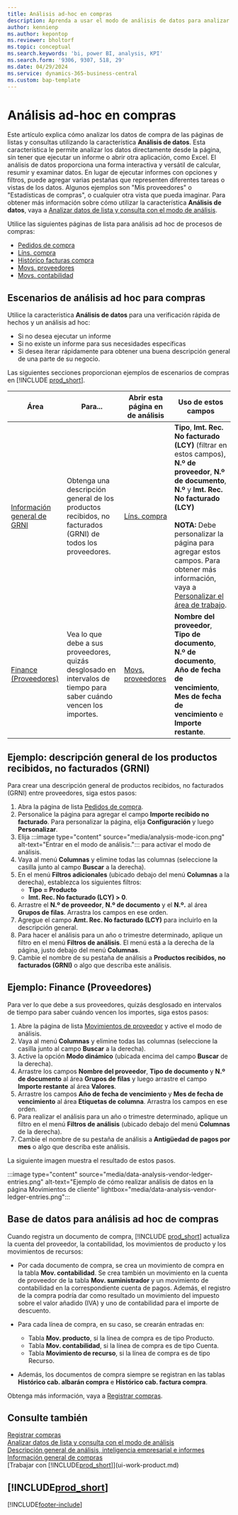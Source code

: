 ```yaml
---
title: Análisis ad-hoc en compras
description: Aprenda a usar el modo de análisis de datos para analizar datos en compras.
author: kennienp
ms.author: kepontop
ms.reviewer: bholtorf
ms.topic: conceptual
ms.search.keywords: 'bi, power BI, analysis, KPI'
ms.search.form: '9306, 9307, 518, 29'
ms.date: 04/29/2024
ms.service: dynamics-365-business-central
ms.custom: bap-template
---
```


# Análisis ad-hoc en compras

Este artículo explica cómo analizar los datos de compra de las páginas de listas y consultas utilizando la característica **Análisis de datos**. Esta característica le permite analizar los datos directamente desde la página, sin tener que ejecutar un informe o abrir otra aplicación, como Excel. El análisis de datos proporciona una forma interactiva y versátil de calcular, resumir y examinar datos. En lugar de ejecutar informes con opciones y filtros, puede agregar varias pestañas que representen diferentes tareas o vistas de los datos. Algunos ejemplos son "Mis proveedores" o "Estadísticas de compras", o cualquier otra vista que pueda imaginar. Para obtener más información sobre cómo utilizar la característica **Análisis de datos**, vaya a [Analizar datos de lista y consulta con el modo de análisis](analysis-mode.md).

Utilice las siguientes páginas de lista para análisis ad hoc de procesos de compras:

- [Pedidos de compra](https://businesscentral.dynamics.com/?page=9307)
- [Líns. compra](https://businesscentral.dynamics.com/?page=518)
- [Histórico facturas compra](https://businesscentral.dynamics.com/?page=146)
- [Movs. proveedores](https://businesscentral.dynamics.com/?page=29)
- [Movs. contabilidad](https://businesscentral.dynamics.com/?page=20)

## Escenarios de análisis ad hoc para compras

Utilice la característica **Análisis de datos** para una verificación rápida de hechos y un análisis ad hoc:

- Si no desea ejecutar un informe
- Si no existe un informe para sus necesidades específicas
- Si desea iterar rápidamente para obtener una buena descripción general de una parte de su negocio.

Las siguientes secciones proporcionan ejemplos de escenarios de compras en [!INCLUDE [prod_short](includes/prod_short.md)].

| Área | Para... | Abrir esta página en de análisis | Uso de estos campos |
| ---- | ----- | ------------------------------- |------------------- |
| [Información general de GRNI](#example-goods-received-not-invoiced-grni-overview) | Obtenga una descripción general de los productos recibidos, no facturados (GRNI) de todos los proveedores. | [Líns. compra](https://businesscentral.dynamics.com/?page=518) | **Tipo**, **Imt. Rec. No facturado (LCY)** (filtrar en estos campos), **N.º de proveedor**, **N.º de documento**, **N.º** y **Imt. Rec. No facturado (LCY)** <br><br> **NOTA:** Debe personalizar la página para agregar estos campos. Para obtener más información, vaya a [Personalizar el área de trabajo](ui-personalization-user.md). | 
| [Finance (Proveedores)](#example-finance-accounts-payable) | Vea lo que debe a sus proveedores, quizás desglosado en intervalos de tiempo para saber cuándo vencen los importes. | [Movs. proveedores](https://businesscentral.dynamics.com/?page=29) | **Nombre del proveedor**, **Tipo de documento**, **N.º de documento**, **Año de fecha de vencimiento**, **Mes de fecha de vencimiento** e **Importe restante**. |

## Ejemplo: descripción general de los productos recibidos, no facturados (GRNI)

Para crear una descripción general de productos recibidos, no facturados (GRNI) entre proveedores, siga estos pasos:

1. Abra la página de lista [Pedidos de compra](https://businesscentral.dynamics.com/?page=518).
1. Personalice la página para agregar el campo **Importe recibido no facturado**. Para personalizar la página, elija **Configuración** y luego **Personalizar**.
1. Elija :::image type="content" source="media/analysis-mode-icon.png" alt-text="Entrar en el modo de análisis."::: para activar el modo de análisis.
1. Vaya al menú **Columnas** y elimine todas las columnas (seleccione la casilla junto al campo **Buscar** a la derecha).
1. En el menú **Filtros adicionales** (ubicado debajo del menú **Columnas** a la derecha), establezca los siguientes filtros:
    - **Tipo = Producto**
    - **Imt. Rec. No facturado (LCY) > 0**. 
1. Arrastre el **N.º de proveedor**, **N.º de documento** y el **N.º.** al área **Grupos de filas**. Arrastra los campos en ese orden.
1. Agregue el campo **Amt. Rec. No facturado (LCY)** para incluirlo en la descripción general.
1. Para hacer el análisis para un año o trimestre determinado, aplique un filtro en el menú **Filtros de análisis**. El menú está a la derecha de la página, justo debajo del menú **Columnas**.
1. Cambie el nombre de su pestaña de análisis a **Productos recibidos, no facturados (GRNI)** o algo que describa este análisis.

## Ejemplo: Finance (Proveedores)

Para ver lo que debe a sus proveedores, quizás desglosado en intervalos de tiempo para saber cuándo vencen los importes, siga estos pasos:

1. Abre la página de lista [Movimientos de proveedor](https://businesscentral.dynamics.com/?page=29) y active el modo de análisis.
1. Vaya al menú **Columnas** y elimine todas las columnas (seleccione la casilla junto al campo **Buscar** a la derecha).
1. Active la opción **Modo dinámico** (ubicada encima del campo **Buscar** de la derecha).
1. Arrastre los campos **Nombre del proveedor**, **Tipo de documento** y **N.º de documento** al área **Grupos de filas** y luego arrastre el campo **Importe restante** al área **Valores**.
1. Arrastre los campos **Año de fecha de vencimiento** y **Mes de fecha de vencimiento** al área **Etiquetas de columna**. Arrastra los campos en ese orden.
1. Para realizar el análisis para un año o trimestre determinado, aplique un filtro en el menú **Filtros de análisis** (ubicado debajo del menú **Columnas** de la derecha).
1. Cambie el nombre de su pestaña de análisis a **Antigüedad de pagos por mes** o algo que describa este análisis.

La siguiente imagen muestra el resultado de estos pasos.

:::image type="content" source="media/data-analysis-vendor-ledger-entries.png" alt-text="Ejemplo de cómo realizar análisis de datos en la página Movimientos de cliente" lightbox="media/data-analysis-vendor-ledger-entries.png":::

## Base de datos para análisis ad hoc de compras

Cuando registra un documento de compra, [!INCLUDE [prod_short](includes/prod_short.md)] actualiza la cuenta del proveedor, la contabilidad, los movimientos de producto y los movimientos de recursos:

- Por cada documento de compra, se crea un movimiento de compra en la tabla **Mov. contabilidad**. Se crea también un movimiento en la cuenta de proveedor de la tabla **Mov. suministrador** y un movimiento de contabilidad en la correspondiente cuenta de pagos. Además, el registro de la compra podría dar como resultado un movimiento del impuesto sobre el valor añadido (IVA) y uno de contabilidad para el importe de descuento.

- Para cada línea de compra, en su caso, se crearán entradas en:
  - Tabla **Mov. producto**, si la línea de compra es de tipo Producto.
  - Tabla **Mov. contabilidad**, si la línea de compra es de tipo Cuenta.
  - Tabla **Movimiento de recurso**, si la línea de compra es de tipo Recurso.
- Además, los documentos de compra siempre se registran en las tablas **Histórico cab. albarán compra** e **Histórico cab. factura compra**.

Obtenga más información, vaya a [Registrar compras](purchasing-how-record-purchases.md#posting-purchases).

## Consulte también

[Registrar compras](purchasing-how-record-purchases.md#posting-purchases)  
[Analizar datos de lista y consulta con el modo de análisis](analysis-mode.md)  
[Descripción general de análisis, inteligencia empresarial e informes](reports-bi-reporting.md)  
[Información general de compras](purchasing-manage-purchasing.md)  
[Trabajar con [!INCLUDE[prod_short](includes/prod_short.md)]](ui-work-product.md)  

## [!INCLUDE[prod_short](includes/free_trial_md.md)]  

[!INCLUDE[footer-include](includes/footer-banner.md)]